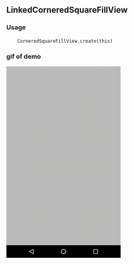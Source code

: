 ## LinkedCorneredSquareFillView

### Usage

```
    CorneredSquareFillView.create(this)
```
### gif of demo

<img src = "https://raw.githubusercontent.com/Anwesh43/LinkedCorneredSquareFillView-/master/demos/corneredsquareview.gif" width = "300px" height = "500px">